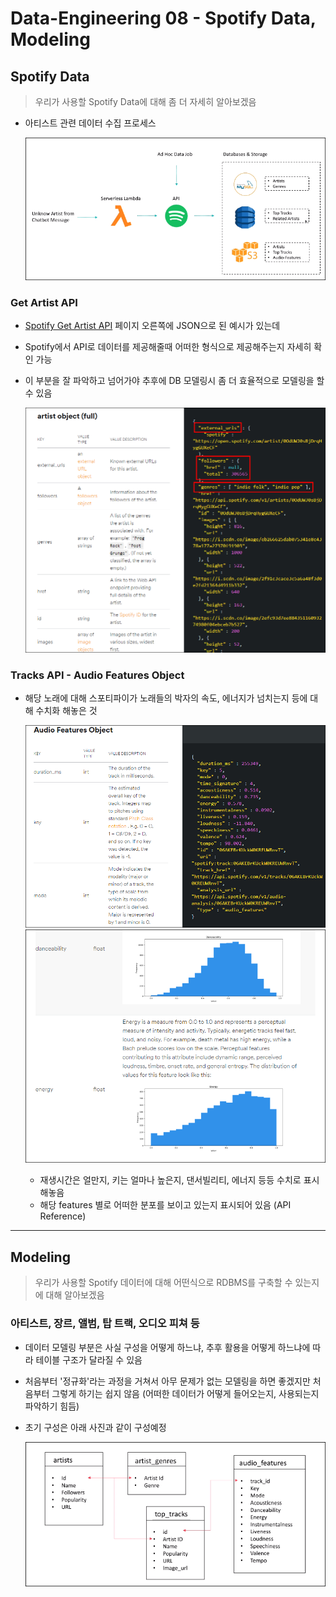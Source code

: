 # Data-Engineering 08 - Spotify Data, Modeling

## Spotify Data
> 우리가 사용할 Spotify Data에 대해 좀 더 자세히 알아보겠음

- 아티스트 관련 데이터 수집 프로세스
  
    ![ss](./DE_img/screenshot137.png)

### Get Artist API
- [Spotify Get Artist API](https://developer.spotify.com/documentation/web-api/reference/artists/get-artist/) 페이지 오른쪽에 JSON으로 된 예시가 있는데
- Spotify에서 API로 데이터를 제공해줄때 어떠한 형식으로 제공해주는지 자세히 확인 가능
- 이 부분을 잘 파악하고 넘어가야 추후에 DB 모델링시 좀 더 효율적으로 모델링을 할 수 있음

    ![ss](./DE_img/screenshot138.png)

### Tracks API - Audio Features Object
- 해당 노래에 대해 스포티파이가 노래들의 박자의 속도, 에너지가 넘치는지 등에 대해 수치화 해놓은 것

    ![ss](./DE_img/screenshot139.png)
    ![ss](./DE_img/screenshot140.png)
    - 재생시간은 얼만지, 키는 얼마나 높은지, 댄서빌리티, 에너지 등등 수치로 표시해놓음
    - 해당 features 별로 어떠한 분포를 보이고 있는지 표시되어 있음 (API Reference)

---

## Modeling
> 우리가 사용할 Spotify 데이터에 대해 어떤식으로 RDBMS를 구축할 수 있는지에 대해 알아보겠음

### 아티스트, 장르, 앨범, 탑 트랙, 오디오 피쳐 등
- 데이터 모델링 부분은 사실 구성을 어떻게 하느냐, 추후 활용을 어떻게 하느냐에 따라 테이블 구조가 달라질 수 있음
- 처음부터 '정규화'라는 과정을 거쳐서 아무 문제가 없는 모델링을 하면 좋겠지만 처음부터 그렇게 하기는 쉽지 않음 (어떠한 데이터가 어떻게 들어오는지, 사용되는지 파악하기 힘듬)
- 초기 구성은 아래 사진과 같이 구성예정
  
    ![ss](./DE_img/screenshot141.png)
